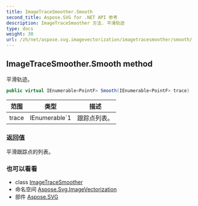 ```yaml
---
title: ImageTraceSmoother.Smooth
second_title: Aspose.SVG for .NET API 参考
description: ImageTraceSmoother 方法. 平滑轨迹
type: docs
weight: 30
url: /zh/net/aspose.svg.imagevectorization/imagetracesmoother/smooth/
---
```

## ImageTraceSmoother.Smooth method

平滑轨迹。

```csharp
public virtual IEnumerable<PointF> Smooth(IEnumerable<PointF> trace)
```

| 范围 | 类型 | 描述 |
| --- | --- | --- |
| trace | IEnumerable`1 | 跟踪点列表。 |

### 返回值

平滑跟踪点的列表。

### 也可以看看

* class [ImageTraceSmoother](../)
* 命名空间 [Aspose.Svg.ImageVectorization](../../imagetracesmoother/)
* 部件 [Aspose.SVG](../../../)


